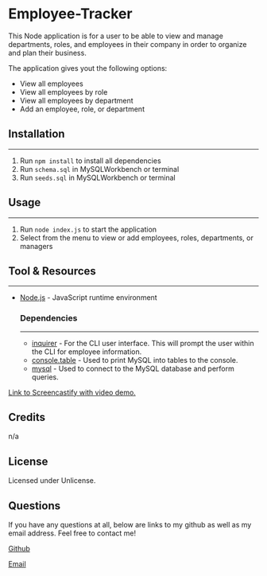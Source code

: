 # Employee-Tracker

This Node application is for a user to be able to view and manage departments, roles, and employees in their company in order to organize and plan their business.

The application gives yout the following options:
* View all employees 
* View all employees by role 
* View all employees by department
* Add an employee, role, or department


## Installation
---
1. Run `npm install` to install all dependencies
2. Run `schema.sql` in MySQLWorkbench or terminal
3. Run `seeds.sql` in MySQLWorkbench or terminal 


## Usage
---
1. Run `node index.js` to start the application
2. Select from the menu to view or add employees, roles, departments, or managers


## Tool & Resources
---
* [Node.js](https://nodejs.org/en/) - JavaScript runtime environment
    ### Dependencies
    ---
    * [inquirer](https://www.npmjs.com/package/inquirer) - For the CLI user interface. This will prompt the user within the CLI for employee information.
    * [console.table](https://www.npmjs.com/package/console.table) - Used to print MySQL into tables to the console.
    * [mysql](https://www.npmjs.com/package/mysql) - Used to connect to the MySQL database and perform queries.

<a href="https://watch.screencastify.com/v/dGFUvGbVuznJQ7j6BKYV">Link to Screencastify with video demo.</a>

## Credits
n/a

## License
Licensed under Unlicense.

## Questions
If you have any questions at all, below are links to my github as well as my email address. Feel free to contact me!

<a href="https://github.com/HayleyMcHugh">Github</a>

<a href="mailto:hayleym522@gmail.com">Email</a> 
